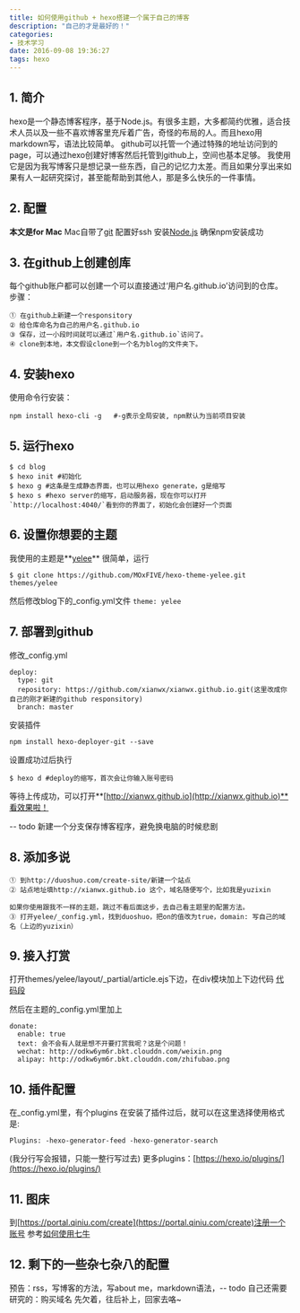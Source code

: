 ```yaml
---
title: 如何使用github + hexo搭建一个属于自己的博客
description: "自己的才是最好的！"
categories:
- 技术学习
date: 2016-09-08 19:36:27
tags: hexo
---
```

## 1. 简介
hexo是一个静态博客程序，基于Node.js。有很多主题，大多都简约优雅，适合技术人员以及一些不喜欢博客里充斥着广告，奇怪的布局的人。而且hexo用markdown写，语法比较简单。
github可以托管一个通过特殊的地址访问到的page，可以通过hexo创建好博客然后托管到github上，空间也基本足够。
我使用它是因为我写博客只是想记录一些东西，自己的记忆力太差。而且如果分享出来如果有人一起研究探讨，甚至能帮助到其他人，那是多么快乐的一件事情。
## 2. 配置
**本文是for Mac**
Mac自带了[git](https://git-scm.com/downloads)
配置好ssh
安装[Node.js](http://nodejs.org/)
确保npm安装成功
## 3. 在github上创建创库
每个github账户都可以创建一个可以直接通过‘用户名.github.io’访问到的仓库。
步骤：
```
① 在github上新建一个responsitory
② 给仓库命名为自己的用户名.github.io
③ 保存，过一小段时间就可以通过`用户名.github.io`访问了。
④ clone到本地，本文假设clone到一个名为blog的文件夹下。
```
## 4. 安装hexo
使用命令行安装：
```
npm install hexo-cli -g   #-g表示全局安装, npm默认为当前项目安装
```
## 5. 运行hexo
```
$ cd blog
$ hexo init #初始化
$ hexo g #这条是生成静态界面，也可以用hexo generate，g是缩写
$ hexo s #hexo server的缩写，启动服务器，现在你可以打开`http://localhost:4040/`看到你的界面了，初始化会创建好一个页面
```
## 6. 设置你想要的主题
我使用的主题是**[yelee](https://github.com/MOxFIVE/hexo-theme-yelee)**
很简单，运行
```
$ git clone https://github.com/MOxFIVE/hexo-theme-yelee.git themes/yelee
```
然后修改blog下的_config.yml文件
`theme: yelee`
## 7. 部署到github
修改_config.yml
```
deploy:
  type: git
  repository: https://github.com/xianwx/xianwx.github.io.git(这里改成你自己的刚才新建的github responsitory)
  branch: master 
```
安装插件
```
npm install hexo-deployer-git --save
```
设置成功过后执行
```
$ hexo d #deploy的缩写，首次会让你输入账号密码
```
等待上传成功，可以打开**[http://xianwx.github.io](http://xianwx.github.io)**看效果啦！

-- todo 新建一个分支保存博客程序，避免换电脑的时候悲剧
## 8. 添加多说
```
① 到http://duoshuo.com/create-site/新建一个站点
② 站点地址填http://xianwx.github.io 这个，域名随便写个，比如我是yuzixin

如果你使用跟我不一样的主题，跳过不看后面这步，去自己看主题里的配置方法。
③ 打开yelee/_config.yml，找到duoshuo，把on的值改为true，domain: 写自己的域名（上边的yuzixin）
```
## 9. 接入打赏
打开themes/yelee/layout/_partial/article.ejs下边，在div模块加上下边代码
[代码段](https://xianwx.github.io/show/article.txt)

然后在主题的_config.yml里加上
```
donate:
  enable: true
  text: 会不会有人就是想不开要打赏我呢？这是个问题！
  wechat: http://odkw6ym6r.bkt.clouddn.com/weixin.png
  alipay: http://odkw6ym6r.bkt.clouddn.com/zhifubao.png
```
## 10. 插件配置
在_config.yml里，有个plugins
在安装了插件过后，就可以在这里选择使用格式是:
```
Plugins: -hexo-generator-feed -hexo-generator-search
```
(我分行写会报错，只能一整行写过去)
更多plugins：[https://hexo.io/plugins/](https://hexo.io/plugins/)
## 11. 图床
到[https://portal.qiniu.com/create](https://portal.qiniu.com/create)注册一个账号
参考[如何使用七牛](http://www.jianshu.com/p/6dce6094bf61)
## 12. 剩下的一些杂七杂八的配置
预告：rss，写博客的方法，写about me，markdown语法，-- todo 自己还需要研究的：购买域名
先欠着，往后补上，回家去咯~